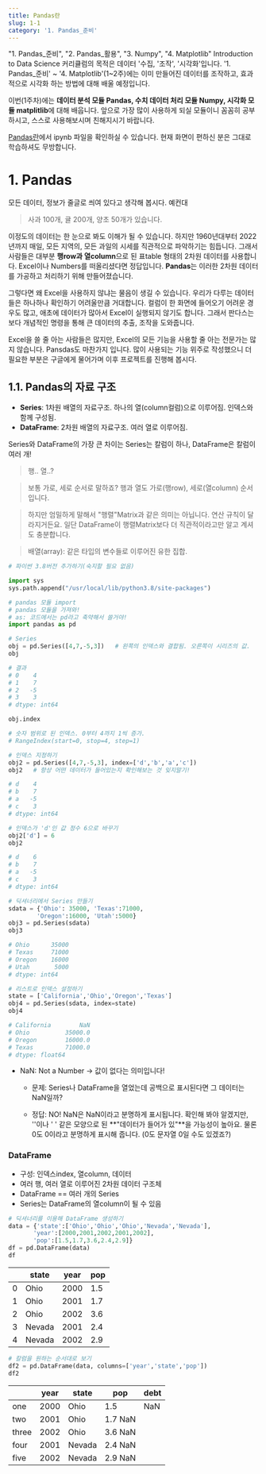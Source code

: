 ```yaml
---
title: Pandas란
slug: 1-1
category: '1. Pandas_준비'
---
```

  "1. Pandas_준비",
  "2. Pandas_활용",
  "3. Numpy",
  "4. Matplotlib"
Introduction to Data Science 커리큘럼의 목적은 데이터 '수집, '조작', '시각화'입니다. '1. Pandas_준비' ~ '4. Matplotlib'(1~2주)에는 이미 만들어진 데이터를 조작하고, 효과적으로 시각화 하는 방법에 대해 배울 예정입니다.

이번(1주차)에는 **데이터 분석 모듈 Pandas, 수치 데이터 처리 모듈 Numpy, 시각화 모듈 matplitlib**에 대해 배웁니다. 앞으로 가장 많이 사용하게 되실 모듈이니 꼼꼼히 공부하시고, 스스로 사용해보시며 친해지시기 바랍니다.

[Pandas란](https://github.com/Team-COSADAMA/Data-Science-Intro/blob/main/week1/1-1.ipynb)에서 ipynb 파일을 확인하실 수 있습니다. 현재 화면이 편하신 분은 그대로 학습하셔도 무방합니다.


# 1. Pandas

모든 데이터, 정보가 줄글로 씌여 있다고 생각해 봅시다. 예컨대 
> 사과 100개, 귤 200개, 양초 50개가 있습니다.

이정도의 데이터는 한 눈으로 봐도 이해가 될 수 있습니다. 하지만 1960년대부터 2022년까지 매일, 모든 지역의, 모든 과일의 시세를 직관적으로 파악하기는 힘듭니다. 그래서 사람들은 대부분 **행row과 열column**으로 된 표table 형태의 2차원 데이터를 사용합니다. Excel이나 Numbers를 떠올리셨다면 정답입니다. **Pandas**는 이러한 2차원 데이터를 가공하고 처리하기 위해 만들어졌습니다. 

그렇다면 왜 Excel을 사용하지 않냐는 물음이 생길 수 있습니다. 우리가 다루는 데이터들은 하나하나 확인하기 어려울만큼 거대합니다. 컬럼이 한 화면에 들어오기 어려운 경우도 많고, 애초에 데이터가 많아서 Excel이 실행되지 않기도 합니다. 그래서 판다스는 보다 개념적인 명령을 통해 큰 데이터의 추출, 조작을 도와줍니다.

Excel을 쓸 줄 아는 사람들은 많지만, Excel의 모든 기능을 사용할 줄 아는 전문가는 많지 않습니다. Pansdas도 마찬가지 입니다. 많이 사용되는 기능 위주로 작성했으니 더 필요한 부분은 구글에게 물어가며 이후 프로젝트를 진행해 봅시다.


## 1.1. Pandas의 자료 구조

- **Series**: 1차원 배열의 자료구조. 하나의 열(column컬럼)으로 이루어짐. 인덱스와 함께 구성됨. 
- **DataFrame**: 2차원 배열의 자료구조. 여러 열로 이루어짐.

Series와 DataFrame의 가장 큰 차이는 Series는 칼럼이 하나, DataFrame은 칼럼이 여러 개!

> 행.. 열..?

> 보통 가로, 세로 순서로 말하죠? 행과 열도 가로(행row), 세로(열column) 순서입니다.

> 하지만 엄밀하게 말해서 "행렬"Matrix과 같은 의미는 아닙니다. 연산 규칙이 달라지거든요. 일단 DataFrame이 행렬Matrix보다 더 직관적이라고만 알고 계셔도 충분합니다.

> 배열(array): 같은 타입의 변수들로 이루어진 유한 집합. 


```python
# 파이썬 3.8버전 추가하기(숙지할 필요 없음)

import sys 
sys.path.append("/usr/local/lib/python3.8/site-packages")
```

```python
# pandas 모듈 import
# pandas 모듈을 가져와! 
# as: 코드에서는 pd라고 축약해서 쓸거야!
import pandas as pd
```

```python
# Series
obj = pd.Series([4,7,-5,3])   # 왼쪽의 인덱스와 결합됨. 오른쪽이 시리즈의 값.
obj

# 결과
# 0    4
# 1    7
# 2   -5
# 3    3
# dtype: int64
```

```python
obj.index

# 숫자 범위로 된 인덱스. 0부터 4까지 1씩 증가.
# RangeIndex(start=0, stop=4, step=1)
```

```python
# 인덱스 지정하기
obj2 = pd.Series([4,7,-5,3], index=['d','b','a','c'])
obj2   # 항상 어떤 데이터가 들어있는지 확인해보는 것 잊지말기!

# d    4
# b    7
# a   -5
# c    3
# dtype: int64
```

```python
# 인덱스가 'd'인 값 정수 6으로 바꾸기
obj2['d'] = 6
obj2

# d    6
# b    7
# a   -5
# c    3
# dtype: int64
```


```python
# 딕셔너리에서 Series 만들기 
sdata = {'Ohio': 35000, 'Texas':71000,
        'Oregon':16000, 'Utah':5000}
obj3 = pd.Series(sdata)
obj3

# Ohio      35000
# Texas     71000
# Oregon    16000
# Utah       5000
# dtype: int64
```

```python
# 리스트로 인덱스 설정하기
state = ['California','Ohio','Oregon','Texas']
obj4 = pd.Series(sdata, index=state)
obj4

# California        NaN
# Ohio          35000.0
# Oregon        16000.0
# Texas         71000.0
# dtype: float64
```

- NaN: Not a Number -> 값이 없다는 의미입니다!

     -  문제: Series나 DataFrame을 열었는데 공백으로 표시된다면 그 데이터는 NaN일까?

    - 정답: NO! NaN은 NaN이라고 분명하게 표시됩니다. 확인해 봐야 알겠지만, ''이나 ' ' 같은 모양으로 된 **"데이터가 들어가 있"**을 가능성이 높아요. 물론 0도 0이라고 분명하게 표시해 줍니다. (0도 문자열 0일 수도 있겠죠?)


### DataFrame
- 구성: 인덱스index, 열column, 데이터
- 여러 행, 여러 열로 이루어진 2차원 데이터 구조체
- DataFrame == 여러 개의 Series
- Series는 DataFrame의 열column이 될 수 있음

```python
# 딕셔너리를 이용해 DataFrame 생성하기 
data = {'state':['Ohio','Ohio','Ohio','Nevada','Nevada'],
       'year':[2000,2001,2002,2001,2002],
       'pop':[1.5,1.7,3.6,2.4,2.9]}
df = pd.DataFrame(data)
df
```
|	|state|	year|	pop|
|---|-----|-----|------|
|0	|Ohio|	2000|	1.5|
|1	|Ohio|	2001|	1.7|
|2	|Ohio|	2002|	3.6|
|3	|Nevada|	2001|	2.4|
|4	|Nevada|	2002|	2.9|


```python
# 칼럼을 원하는 순서대로 보기 
df2 = pd.DataFrame(data, columns=['year','state','pop'])
df2
```
|	|year|	state|	pop|	debt|
|---|----|-------|-----|--------|
|one	|2000|	Ohio	|1.5|	NaN|
|two	|2001|	Ohio	|1.7	NaN|
|three	|2002|	Ohio	|3.6	NaN|
|four	|2001|	Nevada	|2.4	NaN|
|five	|2002|	Nevada	|2.9	NaN|
